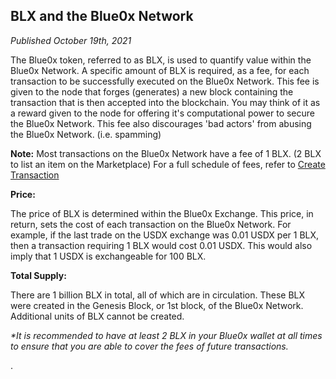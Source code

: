## **BLX and the Blue0x Network** ##

_Published October 19th, 2021_

The Blue0x token, referred to as BLX, is used to quantify value within the Blue0x Network. A specific amount of BLX is required, as a fee, for each transaction to be successfully executed on the Blue0x Network.  This fee is given to the node that forges (generates) a new block containing the transaction that is then accepted into the blockchain.  You may think of it as a reward given to the node for offering it's computational power to secure the Blue0x Network.  This fee also discourages 'bad actors' from abusing the Blue0x Network. (i.e. spamming)


**Note:** Most transactions on the Blue0x Network have a fee of 1 BLX. (2 BLX to list an item on the Marketplace)
For a full schedule of fees, refer to [Create Transaction](../api/create_transaction.md)

**Price:**

The price of BLX is determined within the Blue0x Exchange.  This price, in return, sets the cost of each transaction on the Blue0x Network.  For example, if the last trade on the USDX exchange was 0.01 USDX per 1 BLX, then a transaction requiring 1 BLX would cost 0.01 USDX.  This would also imply that 1 USDX is exchangeable for 100 BLX. 

**Total Supply:**

There are 1 billion BLX in total, all of which are in circulation.  These BLX were created in the Genesis Block, or 1st block, of the Blue0x Network.  Additional units of BLX cannot be created.

_*It is recommended to have at least 2 BLX in your Blue0x wallet at all times to ensure that you are able to cover the fees of future transactions._





.
